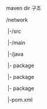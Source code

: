 maven dir 구조

/network

​	|-/src

​		|-/main

​			|-/java

​				|- package

​				|- package

​				|- package

​	|-pom.xml

